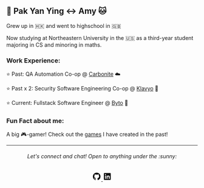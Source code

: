 ## :tea: Pak Yan Ying :left_right_arrow: Amy :cat:

Grew up in 🇭🇰 and went to highschool in 🇬🇧

Now studying at Northeastern University in the 🇺🇸 as a third-year student majoring in CS and minoring in maths.


### Work Experience:

:star: Past: QA Automation Co-op @ [Carbonite](https://www.carbonite.com/) :cloud:

:star: Past x 2: Security Software Engineering Co-op @ [Klavyo](https://www.klaviyo.com/) :email:

:star: Current: Fullstack Software Engineer @ [Byto](https://www.byto.tech/) :bread:


### Fun Fact about me:

A big :video_game:-gamer! Check out the [games](https://amywhying.itch.io/) I have created in the past!



---
<h6 align="center">
  Let's connect and chat! Open to anything under the :sunny:
</h6>

<p align="center">
  <a href="https://github.com/amywhying">
  <img src="github-fill.png">
  </a>
  <a href="https://www.linkedin.com/in/pak-yan-ying-amy/">
  <img src="linkedin-box-fill.png">
</p>


<!--
**amywhying/amywhying** is a ✨ _special_ ✨ repository because its `README.md` (this file) appears on your GitHub profile.

### :speech_balloon: Contact Info
![Github stats](https://github-readme-stats.vercel.app/api?username=amywhying)

### :file_folder: Current Project 

I'm currently 


![](github-fill.png)
![](linkedin-box-fill.png)


  </a>
  <a href="https://www.qries.com/">
  <img src="discord-fill.png">
  </a>
  
<details>
  
- 🔭 I’m currently working on ...
- 🌱 I’m currently learning ...
- 👯 I’m looking to collaborate on ...
- 🤔 I’m looking for help with ...
- 💬 Ask me about ...
- 📫 How to reach me: ...
- 😄 Pronouns: ...
- ⚡ Fun fact: ...
-->
